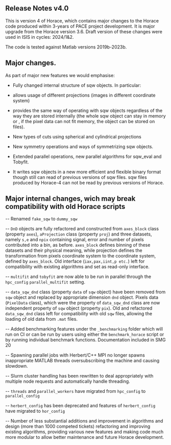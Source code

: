 ## Release Notes v4.0

This is version 4 of Horace, which contains major changes to the Horace code produced within 3-years of PACE project development. It is major upgrade from the Horace version 3.6.
Draft version of these changes were used in ISIS in cycles: 2024/1&2.

The code is tested against Matlab versions 2019b-2023b.

## Major changes.

As part of major new features we would emphasise:

  - Fully changed internal structure of sqw objects. In particular:

  - allows usage of different projections (images in different coordinate system)

  - provides the same way of operating with sqw objects regardless of the way they are stored internally (the whole sqw object can stay in memory or , if the pixel data can not fit memory, the object can be stored on files).

  - New types of cuts using spherical and cylindrical projections

  - New symmetry operations and ways of symmetrizing sqw objects.

  - Extended parallel operations, new parallel algorithms for sqw_eval and Tobyfit.

  - It writes sqw objects in a new more efficient and flexible binary format though still can read of previous versions of sqw files. sqw files produced by Horace-4 can not be read by previous versions of Horace.


## Major internal changes, wich may break compatibility with old Horace scripts
 -- Renamed `fake_sqw` to `dummy_sqw`
 
 -- `DnD` objects are fully refactored and constructed from `axes_block` class (property `axes`), `aProjection` class (property   `proj`) and three datasets, namely `s,e` and `npix` containing signal, error and number of pixels contributed into a bin, as before. `axes_block` defines binning of these datasets and their physical meaning, while projection defines the transformation from pixels coordinate system to the coordinate system, defined by `axes_block`. Old interface (`iax,pax,iint,p etc.`) left for compatibility with existing algorithms and set as read-only interface.
 
 -- `multifit` and `tobyfit` are now able to be run in parallel through the `hpc_config` `parallel_multifit` setting.
 
 -- `data_sqw_dnd` class (property `data` of `sqw` object) have been removed from `sqw` object and replaced by appropriate dimension `dnd` object. Pixels data (`PixelData` class), which were the property of `data_sqw_dnd` class are now independent property of `sqw` object (property `pix`). Old and refactored `data_sqw_dnd` class left for compatibility with old `sqw` files, allowing the loading of old data from `.mat` files.
 
 -- Added benchmarking features under the `_benchmarking` folder which will run on CI or can be run by users using either the `benchmark_horace` script or by running individual benchmark functions. Documentation included in SMG 20
 
 -- Spawning parallel jobs with Herbert/C++ MPI no longer spawns inappropriate MATLAB threads oversubscribing the machine and causing slowdown.
 
 -- Slurm cluster handling has been rewritten to deal appropriately with multiple node requests and automatically handle threading.
 
 -- `threads` and `parallel_workers` have migrated from `hpc_config` to `parallel_config`
 
 -- `herbert_config` has been deprecated and features of `herbert_config` have migrated to `hor_config`
 
 -- Number of less substantial additions and improvement in algorithms and design (more than 1000 competed tickets) refactoring and improving existing algorithms, providing various new features and making code much more modular to allow better maintenance and future Horace development.